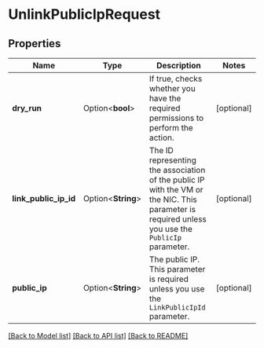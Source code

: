 # UnlinkPublicIpRequest

## Properties

Name | Type | Description | Notes
------------ | ------------- | ------------- | -------------
**dry_run** | Option<**bool**> | If true, checks whether you have the required permissions to perform the action. | [optional]
**link_public_ip_id** | Option<**String**> | The ID representing the association of the public IP with the VM or the NIC. This parameter is required unless you use the `PublicIp` parameter. | [optional]
**public_ip** | Option<**String**> | The public IP. This parameter is required unless you use the `LinkPublicIpId` parameter. | [optional]

[[Back to Model list]](../README.md#documentation-for-models) [[Back to API list]](../README.md#documentation-for-api-endpoints) [[Back to README]](../README.md)


